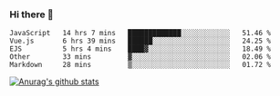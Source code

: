 ### Hi there 👋



<!--
**webB1an/webB1an** is a ✨ _special_ ✨ repository because its `README.md` (this file) appears on your GitHub profile.

Here are some ideas to get you started:

- 🔭 I’m currently working on ...
- 🌱 I’m currently learning ...
- 👯 I’m looking to collaborate on ...
- 🤔 I’m looking for help with ...
- 💬 Ask me about ...
- 📫 How to reach me: ...
- 😄 Pronouns: ...
- ⚡ Fun fact: ...
-->

<!--START_SECTION:waka-->
```text
JavaScript   14 hrs 7 mins   █████████████░░░░░░░░░░░░   51.46 % 
Vue.js       6 hrs 39 mins   ██████░░░░░░░░░░░░░░░░░░░   24.25 % 
EJS          5 hrs 4 mins    ████▓░░░░░░░░░░░░░░░░░░░░   18.49 % 
Other        33 mins         ▓░░░░░░░░░░░░░░░░░░░░░░░░   02.06 % 
Markdown     28 mins         ▒░░░░░░░░░░░░░░░░░░░░░░░░   01.72 % 
```
<!--END_SECTION:waka-->


[![Anurag's github stats](https://github-readme-stats.vercel.app/api?username=webB1an&show_icons=true&theme=radical)](https://github.com/anuraghazra/github-readme-stats)

